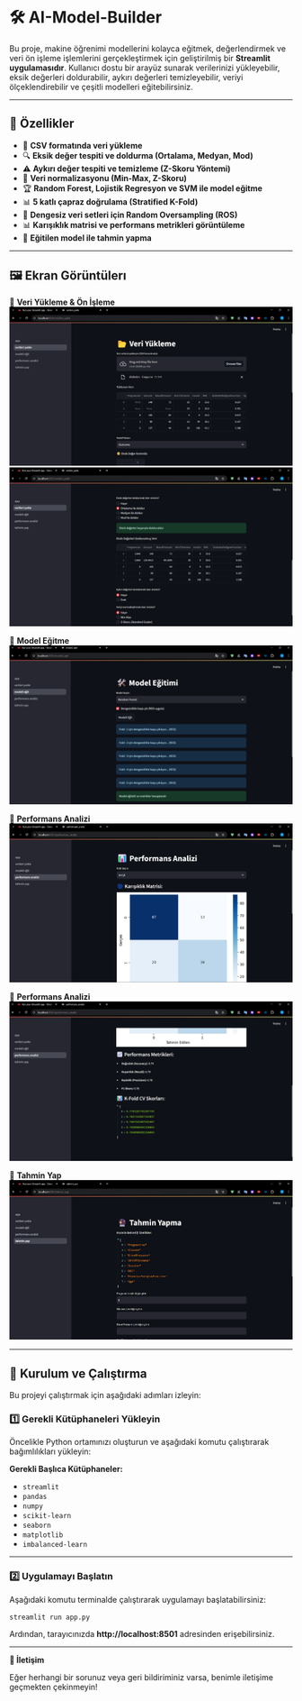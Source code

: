 # 🛠️ AI-Model-Builder

Bu proje, makine öğrenimi modellerini kolayca eğitmek, değerlendirmek ve veri ön işleme işlemlerini gerçekleştirmek için geliştirilmiş bir **Streamlit uygulamasıdır**. Kullanıcı dostu bir arayüz sunarak verilerinizi yükleyebilir, eksik değerleri doldurabilir, aykırı değerleri temizleyebilir, veriyi ölçeklendirebilir ve çeşitli modelleri eğitebilirsiniz.

---

## 🚀 Özellikler

- 💾 **CSV formatında veri yükleme**
- 🔍 **Eksik değer tespiti ve doldurma (Ortalama, Medyan, Mod)**
- ⚠️ **Aykırı değer tespiti ve temizleme (Z-Skoru Yöntemi)**
- 🔄 **Veri normalizasyonu (Min-Max, Z-Skoru)**
- 🏆 **Random Forest, Lojistik Regresyon ve SVM ile model eğitme**
- 📊 **5 katlı çapraz doğrulama (Stratified K-Fold)**
- 🎯 **Dengesiz veri setleri için Random Oversampling (ROS)**
- 📊 **Karışıklık matrisi ve performans metrikleri görüntüleme**
- 🔮 **Eğitilen model ile tahmin yapma**

---


## 🖼️ Ekran Görüntülerı

📌 **Veri Yükleme & Ön İşleme**  
![](screenshots/Image1.png)
![](screenshots/Image2.png)

📌 **Model Eğitme**    
![](screenshots/Image3.png)

📌 **Performans Analizi**  
![](screenshots/Image4.png)

📌 **Performans Analizi**  
![](screenshots/Image5.png)

📌 **Tahmin Yap**  
![](screenshots/Image6.png)


---


## 🏰️ Kurulum ve Çalıştırma

Bu projeyi çalıştırmak için aşağıdaki adımları izleyin:

### **1️⃣ Gerekli Kütüphaneleri Yükleyin**
Öncelikle Python ortamınızı oluşturun ve aşağıdaki komutu çalıştırarak bağımlılıkları yükleyin:


**Gerekli Başlıca Kütüphaneler:**
- `streamlit`
- `pandas`
- `numpy`
- `scikit-learn`
- `seaborn`
- `matplotlib`
- `imbalanced-learn`

---

### **2️⃣ Uygulamayı Başlatın**

Aşağıdaki komutu terminalde çalıştırarak uygulamayı başlatabilirsiniz:

```bash
streamlit run app.py
```

Ardından, tarayıcınızda **http://localhost:8501** adresinden erişebilirsiniz.

---

**📩 İletişim**

Eğer herhangi bir sorunuz veya geri bildiriminiz varsa, benimle iletişime geçmekten çekinmeyin!
